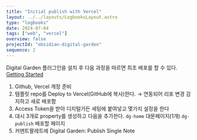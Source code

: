 ```yaml
---
title: "Initial publish with Vercel"
layout: ../../layouts/LogbooksLayout.astro
type: "logbooks"
date: 2024-07-04
tags: ["web", "vercel"]
overview: false
projectId: "obsidian-digital-garden"
sequence: 2
---
```

Digital Garden 플러그인을 설치 후 다음 과정을 따르면 최초 배포를 할 수 있다.
[Getting Started](https://dg-docs.ole.dev/getting-started/01-getting-started/)

1. Github, Vercel 계정 준비
2. 템플릿 repo를 Deploy to Vercel(GitHub에 복사)한다.
	→ 연동되어 리포 변경 감지하고 새로 배포함
3. Access Token을 받아 디지털가든 세팅에 붙여넣고 몇가지 설정을 한다
4. 대시 3개로 property를 생성하고 다음을 추가한다.
	`dg-home` 대문페이지(1개)
	`dg-publish` 배포할 페이지
5. 커맨트팔레트에 Digital Garden: Publish Single Note